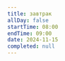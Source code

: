 ```yaml
---
title: завтрак
allDay: false
startTime: 08:00
endTime: 09:00
date: 2024-11-15
completed: null
---
```

